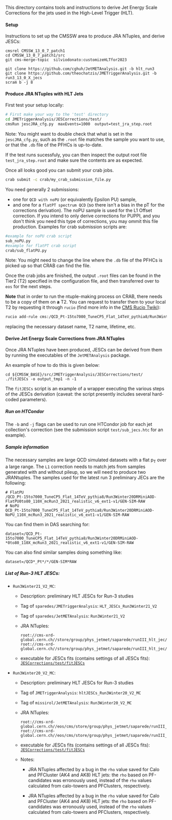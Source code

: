 This directory contains tools and instructions
to derive Jet Energy Scale Corrections
for the jets used in the High-Level Trigger (HLT).

#### Setup

Instructions to set up the CMSSW area to produce JRA NTuples, and derive JESCs:
```
cmsrel CMSSW_13_0_7_patch1
cd CMSSW_13_0_7_patch1/src
git cms-merge-topic  silviodonato:customizeHLTfor2023

git clone https://github.com/cghuh/JetMETAnalysis.git -b hlt_run3
git clone https://github.com/theochatzis/JMETriggerAnalysis.git -b run3_13_0_X_jecs
scram b -j 8
```

#### Produce JRA NTuples with HLT Jets
First test your setup locally: 
```bash
# First make your way to the 'test' directory
cd JMETriggerAnalysis/JESCorrections/test/
cmsRun jescJRA_cfg.py  maxEvents=1000  output=test_jra_step.root 
```
Note: You might want to double check that what is set in the `jescJRA_cfg.py`, such as the `.root` file matches the sample you want to use, or that the `.db` file of the PFHCs is up-to-date.  

If the test runs sucessfuly, you can then inspect the output root file `test_jra_step.root`  and make sure the contents are as expected.

Once all looks good you can submit your crab jobs. 
```bash
crab submit -c crab/my_crab_submission_file.py
```
You need generally 2 submissions:
- one for `QCD with noPU` (or equivalently Epsilon PU) sample,
- and one for a `flatPT spectrum QCD` (so there isn't a bias in the pT for the corrections derivation).
The noPU sample is used for the L1 Offset correction. If you intend to only derive corrections for PUPPI, and you don't think you need this type of corrections, you may ommit this file production.
Examples for crab submission scripts are:
```bash
#example for noPU crab script
sub_noPU.py
#example for flatPT crab script
crab/sub_flatPU.py 
```
Note: You might need to change the line where the `.db` file of the PFHCs is picked up so that CRAB can find the file. 

Once the crab jobs are finished, the output `.root` files can be found in the Tier2 (T2) specified in the configuration file,
and then transferred over to `eos` for the next steps.

**Note** that in order to run the ntuple-making process on CRAB, there needs to be a copy of them on **a** T2. You can request to transfer them to your local T2 by requesting it through `rucio` (find more info in the [CMS Rucio Twiki](https://twiki.cern.ch/twiki/bin/viewauth/CMS/Rucio)):
```bash
rucio add-rule cms:/QCD_Pt-15to7000_TuneCP5_Flat_14TeV_pythia8/Run3Winter20DRMiniAOD-FlatPU0to80_110X_mcRun3_2021_realistic_v6_ext1-v1/GEN-SIM-RAW  1 T2_BE_IIHE --asynchronous  --ask-approval --lifetime 5184000
```
replacing the necessary dataset name, T2 name, lifetime, etc. 

#### Derive Jet Energy Scale Corrections from JRA NTuples

Once JRA NTuples have been produced,
JESCs can be derived from them by running
the executables of the `JetMETAnalysis` package.

An example of how to do this is given below:
```
cd ${CMSSW_BASE}/src/JMETriggerAnalysis/JESCorrections/test/
./fitJESCs -o output_tmp1 -n -1
```
The `fitJESCs` script is an example of
a wrapper executing the various steps of the JESCs derivation
(caveat: the script presently includes several hard-coded parameters).

##### Run on HTCondor
The `-b` and `-j` flags can be used to run one HTCondor job for each jet collection's correction (see the submission script `test/sub_jecs.htc` for an example). 

##### Sample information
The necessary samples are large QCD simulated datasets with a flat p<sub>T</sub> over a large range.
The `L1` correction needs to match jets from samples generated with and without pileup, so we will need to produce two JRANtuples. 
The samples used for the latest run 3 preliminary JECs are the following:
```
# FlatPU
/QCD_Pt-15to7000_TuneCP5_Flat_14TeV_pythia8/Run3Winter20DRMiniAOD-FlatPU0to80_110X_mcRun3_2021_realistic_v6_ext1-v1/GEN-SIM-RAW
# NoPU
QCD_Pt-15to7000_TuneCP5_Flat_14TeV_pythia8/Run3Winter20DRMiniAOD-NoPU_110X_mcRun3_2021_realistic_v6_ext1-v1/GEN-SIM-RAW
```
You can find them in DAS searching for:
```
dataset=/QCD_Pt-15to7000_TuneCP5_Flat_14TeV_pythia8/Run3Winter20DRMiniAOD-*0to80_110X_mcRun3_2021_realistic_v6_ext1-v1/GEN-SIM-RAW
```
You can also find similar samples doing something like:
```
dataset=/QCD*_Pt*/*/GEN-SIM*RAW
```

##### List of Run-3 HLT JESCs:

  * `Run3Winter21_V2_MC`:

    - Description: preliminary HLT JESCs for Run-3 studies

    - Tag of `sparedes/JMETriggerAnalysis`: `HLT_JESCs_Run3Winter21_V2`

    - Tag of `sparedes/JetMETAnalysis`: `Run3Winter21_V2`

    - JRA NTuples:
      ```
      root://cms-xrd-global.cern.ch//store/group/phys_jetmet/saparede/runIII_hlt_jec/jra_ntuples/jescs_dec_PFHC_E2to500_noPU.root
      root://cms-xrd-global.cern.ch//store/group/phys_jetmet/saparede/runIII_hlt_jec/jra_ntuples/jecs_dec_PFHC_E2to500_flatPU.root      
      ```

    - executable for JESCs fits (contains settings of all JESCs fits):
      [`JESCorrections/test/fitJESCs`](https://github.com/sparedes/JMETriggerAnalysis/blob/HLT_JESCs_Run3Winter21_V2/JESCorrections/test/fitJESCs)

      
  * `Run3Winter20_V2_MC`:

    - Description: preliminary HLT JESCs for Run-3 studies

    - Tag of `JMETriggerAnalysis`: `hltJESCs_Run3Winter20_V2_MC`

    - Tag of `missirol/JetMETAnalysis`: `Run3Winter20_V2_MC`

    - JRA NTuples:
      ```
      root://cms-xrd-global.cern.ch//eos/cms/store/group/phys_jetmet/saparede/runIII_hlt_jec/jra_ntuples/npv_fix_noPU/npvFix_noPU.root
      root://cms-xrd-global.cern.ch//eos/cms/store/group/phys_jetmet/saparede/runIII_hlt_jec/jra_ntuples/npv_fix_flatPU/npvFix_flatPU.root
      ```

    - executable for JESCs fits (contains settings of all JESCs fits):
      [`JESCorrections/test/fitJESCs`](https://github.com/missirol/JMETriggerAnalysis/blob/hltJESCs_Run3Winter20_V2_MC/JESCorrections/test/fitJESCs)

    - Notes:

      - JRA NTuples affected by a bug in the `rho` value saved for Calo and PFCluster (AK4 and AK8) HLT jets:
        the `rho` based on PF-candidates was erronously used,
        instead of the `rho` values calculated from calo-towers and PFClusters, respectively.

      - JRA NTuples affected by a bug in the `rho` value saved for Calo and PFCluster (AK4 and AK8) HLT jets:
        the `rho` based on PF-candidates was erronously used,
        instead of the `rho` values calculated from calo-towers and PFClusters, respectively.
